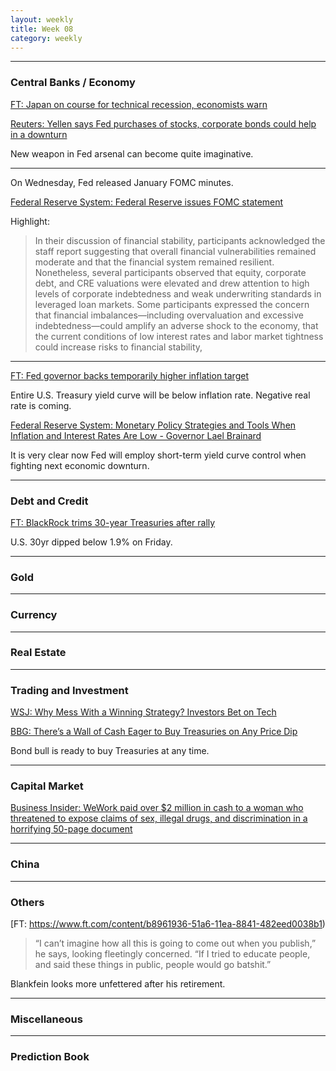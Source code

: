 ```yaml
---
layout: weekly
title: Week 08
category: weekly
---
```


---
### Central Banks / Economy

[FT: Japan on course for technical recession, economists warn](
https://www.ft.com/content/561ac780-5119-11ea-8841-482eed0038b1)

[Reuters: Yellen says Fed purchases of stocks, corporate bonds could help in a downturn](
https://www.reuters.com/article/us-usa-fed-yellen-purchases-idUSKCN11Z2WI)

New weapon in Fed arsenal can become quite imaginative.

---

On Wednesday, Fed released January FOMC minutes.

[Federal Reserve System: Federal Reserve issues FOMC statement](
https://www.federalreserve.gov/newsevents/pressreleases/monetary20200129a.htm)

Highlight:

> In their discussion of financial stability, participants acknowledged the
staff report suggesting that overall financial vulnerabilities remained
moderate and that the financial system remained resilient. Nonetheless,
several participants observed that equity, corporate debt, and CRE valuations
were elevated and drew attention to high levels of corporate indebtedness
and weak underwriting standards in leveraged loan markets. Some participants
expressed the concern that financial imbalances—including overvaluation and
excessive indebtedness—could amplify an adverse shock to the economy, that
the current conditions of low interest rates and labor market tightness
could increase risks to financial stability,

---

[FT: Fed governor backs temporarily higher inflation target](
https://www.ft.com/content/2901435c-54be-11ea-8841-482eed0038b1)

Entire U.S. Treasury yield curve will be below inflation rate. Negative
real rate is coming.

[Federal Reserve System: Monetary Policy Strategies and Tools When Inflation and Interest Rates Are Low - Governor Lael Brainard](
https://www.federalreserve.gov/newsevents/speech/brainard20200221a.htm)

It is very clear now Fed will employ short-term yield curve control
when fighting next economic downturn.


---
### Debt and Credit

[FT: BlackRock trims 30-year Treasuries after rally](
https://www.ft.com/content/4864c3b2-54dd-11ea-8841-482eed0038b1)

U.S. 30yr dipped below 1.9% on Friday.

---
### Gold

---
### Currency

---
### Real Estate

---
### Trading and Investment

[WSJ: Why Mess With a Winning Strategy? Investors Bet on Tech](
https://www.wsj.com/articles/why-mess-with-a-winning-strategy-investors-bet-on-tech-11581935400)

[BBG: There’s a Wall of Cash Eager to Buy Treasuries on Any Price Dip](
https://www.bloomberg.com/news/articles/2020-02-16/there-s-a-wall-of-cash-eager-to-buy-treasuries-on-any-price-dip)

Bond bull is ready to buy Treasuries at any time.

---
### Capital Market

[Business Insider: WeWork paid over $2 million in cash to a woman who threatened to expose claims of sex, illegal drugs, and discrimination in a horrifying 50-page document](
https://www.businessinsider.com/wework-settlement-woman-threatened-expose-claims-drugs-sex-real-estate-2020-2)

---
### China

---
### Others

[FT:
https://www.ft.com/content/b8961936-51a6-11ea-8841-482eed0038b1)

> “I can’t imagine how all this is going to come out when you publish,”
he says, looking fleetingly concerned. “If I tried to educate people, and
said these things in public, people would go batshit.”

Blankfein looks more unfettered after his retirement.

---
### Miscellaneous

---
### Prediction Book
